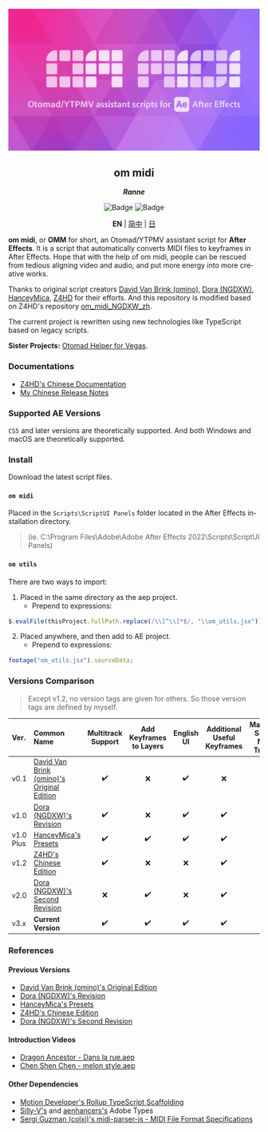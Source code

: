 <div lang="en">

[![Cover](cover.png)](#om_midi)
<div align="center">
	<h2 id="om_midi">om midi</h2>
	<p><b><i>Ranne</i></b></p>
	<img src="https://img.shields.io/badge/STATE-STABLE-green?style=flat-square" alt="Badge" />
	<img src="https://img.shields.io/badge/VERSION-3.9.10.0-orange?style=flat-square" alt="Badge" />
	<!-- <img src="https://img.shields.io/github/downloads/otomad/om_midi/total.svg?style=flat-square&label=DOWNLOADS" alt="Downloads"> -->

**EN** | [简中](README_zh-CN.md) | [日](README_ja-JP.md)
</div>

**om midi**, or **OMM** for short, an Otomad/YTPMV assistant script for **After Effects**. It is a script that automatically converts MIDI files to keyframes in After Effects. Hope that with the help of om midi, people can be rescued from tedious aligning video and audio, and put more energy into more creative works.

Thanks to original script creators [David Van Brink (omino)](http://omino.com/), [Dora (NGDXW)](https://space.bilibili.com/40208180), [HanceyMica](https://space.bilibili.com/66940276), [Z4HD](https://github.com/Z4HD) for their efforts. And this repository is modified based on Z4HD's repository [om_midi_NGDXW_zh](https://github.com/Z4HD/om_midi_NGDXW_zh).

The current project is rewritten using new technologies like TypeScript based on legacy scripts.

**Sister Projects:** [Otomad Helper for Vegas](https://github.com/otomad/OtomadHelper).

### Documentations
* [Z4HD's Chinese Documentation](https://om.z4hd.cf/)
* [My Chinese Release Notes](https://www.bilibili.com/read/cv18532219)

### Supported AE Versions
`CS5` and later versions are theoretically supported. And both Windows and macOS are theoretically supported.

### Install
Download the latest script files.

#### `om midi`
Placed in the `Scripts\ScriptUI Panels` folder located in the After Effects installation directory.
> (ie. C:\Program Files\Adobe\Adobe After Effects 2022\Scripts\ScriptUI Panels)
#### `om utils`
There are two ways to import:
1. Placed in the same directory as the aep project.
	* Prepend to expressions:
```javascript
$.evalFile(thisProject.fullPath.replace(/\\[^\\]*$/, "\\om_utils.jsx"));
```
2. Placed anywhere, and then add to AE project.
	* Prepend to expressions:
```javascript
footage("om_utils.jsx").sourceData;
```

### Versions Comparison
> Except v1.2, no version tags are given for others. So those version tags are defined by myself.

Ver. | Common Name | Multitrack Support | Add Keyframes to Layers | English UI | Additional Useful Keyframes | Manually Select MIDI Tracks | Change BPM
:--- | :--- | :---: | :---: | :---: | :---: | :---: | :---:
v0.1 | [David Van Brink (omino)'s Original Edition](http://omino.com/pixelblog/2011/12/26/ae-hello-again-midi/) | ✔️ | ❌ | ✔️ | ❌ | ❌ | ❌ | ❌
v1.0 | [Dora (NGDXW)'s Revision](https://www.bilibili.com/read/cv170398) | ✔️ | ❌ | ✔️ | ✔️ | ❌ | ❌
v1.0 Plus | [HanceyMica's Presets](https://www.bilibili.com/video/av29649969) | ✔️ | ✔️ | ✔️ | ✔️ | ❌ | ❌
v1.2 | [Z4HD's Chinese Edition](https://github.com/Z4HD/om_midi_NGDXW_zh) | ✔️ | ❌ | ❌ | ✔️ | ❌ | ❌
v2.0 | [Dora (NGDXW)'s Second Revision](https://www.bilibili.com/read/cv1217487) | ❌ | ✔️ | ❌ | ✔️ | ❌ | ❌
v3.x | **Current Version** | ✔️ | ✔️ | ✔️ | ✔️ | ✔️ | ✔️

### References
#### Previous Versions
* [David Van Brink (omino)'s Original Edition](http://omino.com/pixelblog/2011/12/26/ae-hello-again-midi/)
* [Dora (NGDXW)'s Revision](https://www.bilibili.com/read/cv170398)
* [HanceyMica's Presets](https://www.bilibili.com/video/av29649969)
* [Z4HD's Chinese Edition](https://github.com/Z4HD/om_midi_NGDXW_zh)
* [Dora (NGDXW)'s Second Revision](https://www.bilibili.com/read/cv1217487)
#### Introduction Videos
* [Dragon Ancestor - Dans la rue.aep](https://www.bilibili.com/video/av9228581)
* [Chen Shen Chen - melon style.aep](https://www.bilibili.com/video/av9778499)
#### Other Dependencies
* [Motion Developer's Rollup TypeScript Scaffolding](https://github.com/motiondeveloper/expression-globals-typescript)
* [Silly-V's](https://github.com/Silly-V/Adobe-TS-ExtendScript) and [aenhancers's](https://github.com/aenhancers/Types-for-Adobe) Adobe Types
* [Sergi Guzman (colxi)'s midi-parser-js - MIDI File Format Specifications](https://github.com/colxi/midi-parser-js/wiki/MIDI-File-Format-Specifications)

</div>
